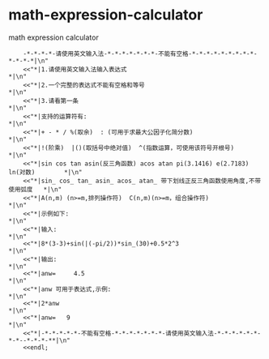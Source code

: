 # math-expression-calculator
math expression calculator

		-*-*-*-*-请使用英文输入法-*-*-*-*-*-*-*-不能有空格-*-*-*-*-*-*-*-*-*-*-*-*-*|\n"
		<<"*|1.请使用英文输入法输入表达式                                                 *|\n"
		<<"*|2.一个完整的表达式不能有空格和等号                                           *|\n"
		<<"*|3.请看第一条                                                                 *|\n"
		<<"*|支持的运算符有:                                                              *|\n"
		<<"*|+ - * / %(取余)  : (可用于求最大公因子化简分数)                              *|\n"
		<<"*|!(阶乘)  |()(取括号中绝对值)  ^(指数运算，可使用该符号开根号)                *|\n"
		<<"*|sin cos tan asin(反三角函数) acos atan pi(3.1416) e(2.7183)  ln(对数)        *|\n"
		<<"*|sin_ cos_ tan_ asin_ acos_ atan_ 带下划线正反三角函数使用角度,不带使用弧度   *|\n"
		<<"*|A(n,m) (n>=m,排列操作符)  C(n,m)(n>=m，组合操作符)                           *|\n"
		<<"*|示例如下:                                                                    *|\n"
		<<"*|输入:                                                                        *|\n"
		<<"*|8*(3-3)+sin(|(-pi/2))*sin_(30)+0.5*2^3                                       *|\n"
		<<"*|输出:                                                                        *|\n"
		<<"*|anw=     4.5                                                                 *|\n"
		<<"*|anw 可用于表达式,示例:                                                       *|\n"
		<<"*|2*anw                                                                        *|\n"
		<<"*|anw=   9                                                                     *|\n"
		<<"*|-*-*-*-*-*-不能有空格-*-*-*-*-*-*-*-请使用英文输入法-*-*-*-*-*-*-*-*--*-*-*-**|\n"
		<<endl;
